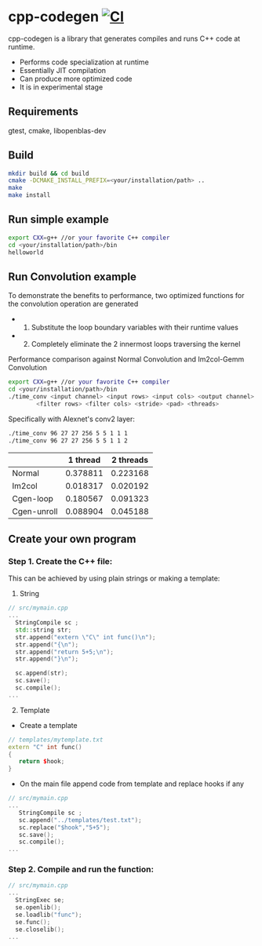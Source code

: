 cpp-codegen [![CI](https://github.com/ppgpn/cpp-codegen/workflows/CI/badge.svg)](https://github.com/ppgpn/cpp-codegen/actions)
===========
cpp-codegen is a library that generates compiles and runs C++ code at runtime.

  * Performs code specialization at runtime
  * Essentially JIT compilation
  * Can produce more optimized code
  * It is in experimental stage 
  
Requirements
-----------
gtest, cmake, libopenblas-dev

Build
-----------
```bash
mkdir build && cd build
cmake -DCMAKE_INSTALL_PREFIX=<your/installation/path> .. 
make
make install
```
Run simple example
-----------
```bash
export CXX=g++ //or your favorite C++ compiler
cd <your/installation/path>/bin
helloworld
```
Run Convolution example
-------------------
To demonstrate the benefits to performance, two optimized functions for the convolution operation are generated
* 1. Substitute the loop boundary variables with their runtime values

* 2. Completely eliminate the 2 innermost loops traversing the kernel

Performance comparison against Normal Convolution and Im2col-Gemm Convolution

```bash
export CXX=g++ //or your favorite C++ compiler
cd <your/installation/path>/bin
./time_conv <input channel> <input rows> <input cols> <output channel> \
		<filter rows> <filter cols> <stride> <pad> <threads>
```

Specifically with Alexnet's conv2 layer:
```bash
./time_conv 96 27 27 256 5 5 1 1 1
./time_conv 96 27 27 256 5 5 1 1 2
```

|| 1 thread  | 2 threads  |
|---|---|---|
| Normal|	0.378811  | 0.223168  |
| Im2col|	0.018317  | 0.020192 |
| Cgen-loop|	0.180567  | 0.091323  |
| Cgen-unroll|	0.088904  | 0.045188  |

Create your own program
---------
### Step 1. Create the C++ file: 

This can be achieved by using plain strings or making a template:
1. String
  ```C++
// src/mymain.cpp
...
	StringCompile sc ;
	std::string str;
	str.append("extern \"C\" int func()\n");
	str.append("{\n");
	str.append("return 5+5;\n");
	str.append("}\n");
 
	sc.append(str);
	sc.save();
	sc.compile();
...
 ```
2. Template
* Create a template
 ```C++
 // templates/mytemplate.txt
extern "C" int func()
{
	return $hook;
}
 ```
* On the main file append code from template  and replace hooks if any
 ```C++
 // src/mymain.cpp
...
	StringCompile sc ;
	sc.append("../templates/test.txt");
	sc.replace("$hook","5+5");
	sc.save();
	sc.compile();
...
 ```
 ### Step 2. Compile and run the function: 
 
  ```C++
 // src/mymain.cpp
...
	StringExec se;
	se.openlib();
	se.loadlib("func");
	se.func();
	se.closelib();
...
 ```

